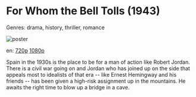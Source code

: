 # For Whom the Bell Tolls (1943)

Genres: drama, history, thriller, romance

![poster](http://image.tmdb.org/t/p/w500/ygKCyIXanUErKivywTzgohDWVTv.jpg)

en:
  [720p](magnet:?xt=urn:btih:ccd0a9211aa1226a1311f71f2ac801f91574babf&dn=For+Whom+the+Bell+Tolls+%281943%29+720p+BrRip+x264+-+YIFY&tr=udp%3A%2F%2Ftracker.openbittorrent.com%3A80%2Fannounce&tr=udp%3A%2F%2Fglotorrents.pw%3A6969%2Fannounce&tr=udp%3A%2F%2Ftracker.openbittorrent.com%3A80%2Fannounce&tr=udp%3A%2F%2Ftracker.opentrackr.org%3A1337%2Fannounce&tr=udp%3A%2F%2Fzer0day.to%3A1337%2Fannounce&tr=udp%3A%2F%2Ftracker.coppersurfer.tk%3A6969%2Fannounce)
  [1080p](magnet:?xt=urn:btih:80944d575e27393af4a43b726a820b1a35a79f43&dn=For+Whom+the+Bell+Tolls+%281943%29+1080p+BrRip+x264+-+YIFY&tr=udp%3A%2F%2Ftracker.openbittorrent.com%3A80%2Fannounce&tr=udp%3A%2F%2Fglotorrents.pw%3A6969%2Fannounce&tr=udp%3A%2F%2Ftracker.openbittorrent.com%3A80%2Fannounce&tr=udp%3A%2F%2Ftracker.opentrackr.org%3A1337%2Fannounce&tr=udp%3A%2F%2Fzer0day.to%3A1337%2Fannounce&tr=udp%3A%2F%2Ftracker.coppersurfer.tk%3A6969%2Fannounce)
  


Spain in the 1930s is the place to be for a man of action like Robert Jordan. There is a civil war going on and Jordan who has joined up on the side that appeals most to idealists of that era -- like Ernest Hemingway and his friends -- has been given a high-risk assignment up in the mountains. He awaits the right time to blow up a bridge in a cave.